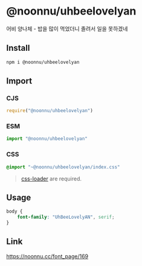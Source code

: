 # @noonnu/uhbeelovelyan
어비 양나체 - 밥을 많이 먹었더니 졸려서 일을 못하겠네

## Install
```sh
npm i @noonnu/uhbeelovelyan
```
## Import
### CJS
```js
require("@noonnu/uhbeelovelyan")
```
### ESM
```js
import "@noonnu/uhbeelovelyan"
```
### CSS 
```css
@import "~@noonnu/uhbeelovelyan/index.css"
```
> [css-loader](https://github.com/webpack-contrib/css-loader) are required.

## Usage
```css
body {
    font-family: "UhBeeLovelyAN", serif;
}
```

## Link
https://noonnu.cc/font_page/169